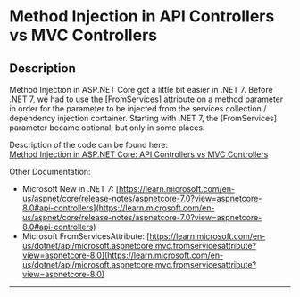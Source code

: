# Method Injection in API Controllers vs MVC Controllers  

## Description  
Method Injection in ASP.NET Core got a little bit easier in .NET 7. Before .NET 7, we had to use the [FromServices] attribute on a method parameter in order for the parameter to be injected from the services collection / dependency injection container. Starting with .NET 7, the [FromServices] parameter became optional, but only in some places.  

Description of the code can be found here:  
[Method Injection in ASP.NET Core: API Controllers vs MVC Controllers](https://jeremybytes.blogspot.com/2024/02/method-injection-in-aspnet-core-api.html)

Other Documentation:  
* Microsoft New in .NET 7: [https://learn.microsoft.com/en-us/aspnet/core/release-notes/aspnetcore-7.0?view=aspnetcore-8.0#api-controllers](https://learn.microsoft.com/en-us/aspnet/core/release-notes/aspnetcore-7.0?view=aspnetcore-8.0#api-controllers)
* Microsoft FromServicesAttribute: [https://learn.microsoft.com/en-us/dotnet/api/microsoft.aspnetcore.mvc.fromservicesattribute?view=aspnetcore-8.0](https://learn.microsoft.com/en-us/dotnet/api/microsoft.aspnetcore.mvc.fromservicesattribute?view=aspnetcore-8.0)

---